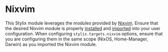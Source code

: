 # Nixvim

This Stylix module leverages the modules provided by
[Nixvim](https://github.com/nix-community/nixvim). Ensure that the desired
Nixvim module is properly
[installed](https://github.com/nix-community/nixvim?tab=readme-ov-file#installation)
and
[imported](https://github.com/nix-community/nixvim?tab=readme-ov-file#usage)
into your user configuration. When configuring `stylix.targets.nixvim` options,
ensure that you are configuring them in the same scope (NixOS, Home-Manager,
Darwin) as you imported the Nixvim module.
